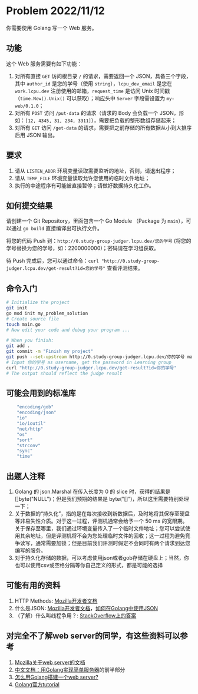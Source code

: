 # Problem 2022/11/12

你需要使用 Golang 写一个 Web 服务。

## 功能

这个 Web 服务需要有如下功能：

1. 对所有直接 `GET` 访问根目录 `/` 的请求，需要返回一个 JSON，具备三个字段，其中 `author_id` 是您的学号（使用 `string`），`lcpu_dev_email` 是您在 `work.lcpu.dev` 注册使用的邮箱，`request_time` 是访问 Unix 时间戳（`time.Now().Unix()` 可以获取）；响应头中 `Server` 字段需设置为 `my-web/0.1.0`；
2. 对所有 `POST` 访问 `/put-data` 的请求（请求的 Body 会负载一个 JSON，形如：`[12, 4345, 31, 234, 3311]`），需要把负载的整形数组存储起来；
3. 对所有 `GET` 访问 `/get-data` 的请求，需要把之前存储的所有数据从小到大排序后用 JSON 输出。

## 要求

1. 请从 `LISTEN_ADDR` 环境变量读取需要监听的地址，否则，请退出程序；
2. 请从 `TEMP_FILE` 环境变量读取允许您使用的临时文件地址；
3. 执行的中途程序有可能被直接暂停；请做好数据持久化工作。

## 如何提交结果

请创建一个 Git Repository，里面包含一个 Go Module （Package 为 `main`），可以通过 `go build` 直接编译出可执行文件。

将您的代码 Push 到：`http://0.study-group-judger.lcpu.dev/您的学号` (将您的学号替换为您的学号，如：2200000000)；密码请在学习组获取。

待 Push 完成后，您可以通过命令：`curl "http://0.study-group-judger.lcpu.dev/get-result?id=您的学号"` 查看评测结果。

## 命令入门

```bash
# Initialize the project
git init
go mod init my_problem_solution
# Create source file
touch main.go
# Now edit your code and debug your program ...

# When you finish:
git add .
git commit -m "Finish my project"
git push --set-upstream http://0.study-group-judger.lcpu.dev/你的学号 main
# Input 你的学号 as username, get the password in Learning group
curl "http://0.study-group-judger.lcpu.dev/get-result?id=你的学号"
# The output should reflect the judge result
```

## 可能会用到的标准库

```Go
    "encoding/gob"
    "encoding/json"
    "io"
    "io/ioutil"
    "net/http"
    "os"
    "sort"
    "strconv"
    "sync"
    "time"
```

## 出题人注释

1. Golang 的 json.Marshal 在传入长度为 0 的 slice 时，获得的结果是 []byte("NULL")；但是我们预期的结果是 byte("[]")，所以这里需要特别处理一下；
2. 关于数据的“持久化”，指的是在每次接收到新数据后，及时地将其保存至硬盘等非易失性介质。对于这一过程，评测机通常会给予一个 50 ms 的宽限期。关于保存至哪里，我们通过环境变量传入了一个临时文件地址；您可以尝试使用其余地址，但是评测机将不会为您处理临时文件的回收；这一过程为避免竞争读写，通常需要加锁；但是目前我们评测时假定不会同时有两个请求到达您编写的服务。
3. 对于持久化存储的数据，可以考虑使用json或者gob存储在硬盘上；当然，你也可以使用csv或空格分隔等你自己定义的形式，都是可能的选择

## 可能有用的资料

1. HTTP Methods: [Mozilla开发者文档](https://developer.mozilla.org/en-US/docs/Web/HTTP/Methods)
2. 什么是JSON: [Mozilla开发者文档](https://developer.mozilla.org/en-US/docs/Learn/JavaScript/Objects/JSON)，[如何在Golang中使用JSON](https://www.digitalocean.com/community/tutorials/how-to-use-json-in-go)
3. （了解）什么叫线程争用？: [StackOverflow上的答案](https://stackoverflow.com/questions/1970345/what-is-thread-contention)

## 对完全不了解web server的同学，有这些资料可以参考

1. [Mozilla关于web server的文档](https://developer.mozilla.org/en-US/docs/Learn/Common_questions/What_is_a_web_server)
2. [中文文档：用Golang实现简单服务器](https://cizixs.com/2016/08/17/golang-http-server-side/)的前半部分
3. [怎么用Golang搭建一个web server?](https://www.digitalocean.com/community/tutorials/how-to-make-an-http-server-in-go)
4. [Golang官方tutorial](https://go.dev/doc/articles/wiki/)
